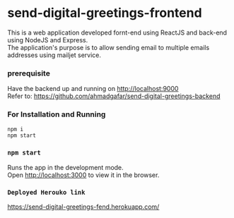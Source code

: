 # send-digital-greetings-frontend

This is a web application developed fornt-end using ReactJS and back-end using NodeJS and Express.<br>
The application's purpose is to allow sending email to multiple emails addresses using mailjet service.

### prerequisite
Have the backend up and running on [http://localhost:9000](http://localhost:9000)<br>
Refer to: https://github.com/ahmadgafar/send-digital-greetings-backend


### For Installation and Running
```sh
npm i
npm start
```

### `npm start`

Runs the app in the development mode.<br>
Open [http://localhost:3000](http://localhost:3000) to view it in the browser.

### `Deployed Herouko link`
https://send-digital-greetings-fend.herokuapp.com/
